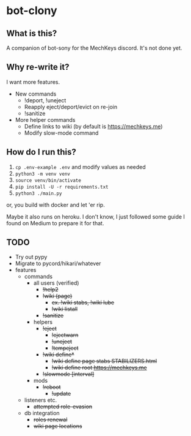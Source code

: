 # bot-clony

## What is this?

A companion of bot-sony for the MechKeys discord.
It's not done yet.

## Why re-write it?

I want more features.

* New commands
  * !deport, !uneject
  * Reapply eject/deport/evict on re-join
  * !sanitize
* More helper commands
  * Define links to wiki (by default is https://mechkeys.me)
  * Modify slow-mode command

## How do I run this?

1. `cp .env-example .env` and modify values as needed
2. `python3 -m venv venv`
3. `source venv/bin/activate`
4. `pip install -U -r requirements.txt`
5. `python3 ./main.py`

or, you build with docker and let 'er rip.

Maybe it also runs on heroku. I don't know, I just followed some guide I found
on Medium to prepare it for that.

## TODO

* Try out pypy
* Migrate to pycord/hikari/whatever
* features
    * commands
      * all users (verified)
        * ~~!help2~~
        * ~~!wiki (page)~~
          * ~~ex. !wiki stabs, !wiki lube~~
          * ~~!wiki listall~~
        * ~~!sanitize~~
      * helpers
        * ~~!eject~~
          * ~~!ejectwarn~~
          * ~~!uneject~~
          * ~~!tempeject~~
        * ~~!wiki define*~~
          * ~~!wiki define page stabs STABILIZERS.html~~
          * ~~!wiki define root https://mechkeys.me~~
        * ~~!slowmode \[interval\]~~
      * mods
        * ~~!reboot~~
          * ~~!update~~
    * listeners etc.
      * ~~attempted role-evasion~~
    * db integration
      * ~~roles renewal~~
      * ~~wiki page locations~~

